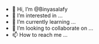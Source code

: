 - 👋 Hi, I’m @Binyasalafy
- 👀 I’m interested in ...
- 🌱 I’m currently learning ...
- 💞️ I’m looking to collaborate on ...
- 📫 How to reach me ...

<!---
Binyasalafy/Binyasalafy is a ✨ special ✨ repository because its `README.md` (this file) appears on your GitHub profile.
You can click the Preview link to take a look at your changes.
--->
